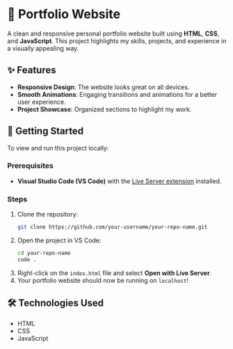 
# 💼 Portfolio Website

A clean and responsive personal portfolio website built using **HTML**, **CSS**, and **JavaScript**. This project highlights my skills, projects, and experience in a visually appealing way.

## ✨ Features
- **Responsive Design**: The website looks great on all devices.
- **Smooth Animations**: Engaging transitions and animations for a better user experience.
- **Project Showcase**: Organized sections to highlight my work.

## 🚀 Getting Started

To view and run this project locally:

### Prerequisites
- **Visual Studio Code (VS Code)** with the [Live Server extension](https://marketplace.visualstudio.com/items?itemName=ritwickdey.LiveServer) installed.

### Steps
1. Clone the repository:
   ```bash
   git clone https://github.com/your-username/your-repo-name.git
   ```
2. Open the project in VS Code:
   ```bash
   cd your-repo-name
   code .
   ```
3. Right-click on the `index.html` file and select **Open with Live Server**.
4. Your portfolio website should now be running on `localhost`!


## 🛠️ Technologies Used
- HTML
- CSS
- JavaScript
